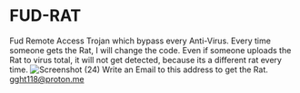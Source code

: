 # FUD-RAT
Fud Remote Access Trojan which bypass every Anti-Virus. Every time someone gets the Rat, I will change the code.
Even if someone uploads the Rat to virus total, it will not get detected, because its a different rat every time. 
![Screenshot (24)](https://user-images.githubusercontent.com/124307301/216442996-001436c4-12ca-4f70-8578-bf88e6c4fd9b.png)
Write an Email to this address to get the Rat. gght118@proton.me
